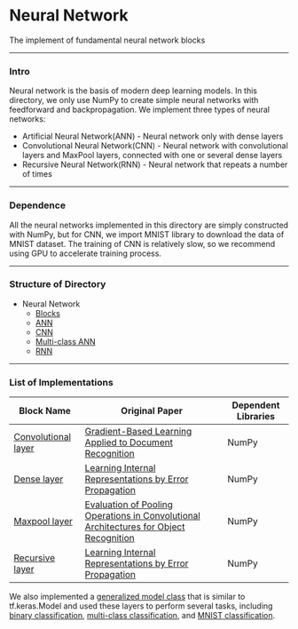 # Neural Network

The implement of fundamental neural network blocks

****

### Intro

Neural network is the basis of modern deep learning models. In this directory, we only use NumPy to create simple neural networks with feedforward and backpropagation. We implement three types of neural networks:
- Artificial Neural Network(ANN) - Neural network only with dense layers
- Convolutional Neural Network(CNN) - Neural network with convolutional layers and MaxPool layers, connected with one or
  several dense layers
- Recursive Neural Network(RNN) - Neural network that repeats a number of times

****

### Dependence

All the neural networks implemented in this directory are simply constructed with NumPy, but for CNN, we import MNIST
library to download the data of MNIST dataset. The training of CNN is relatively slow, so we recommend using GPU to
accelerate training process.

****

### Structure of Directory

- Neural Network
    - [Blocks](blocks)
    - [ANN](ann.py)
    - [CNN](cnn.py)
    - [Multi-class ANN](multi-class-ann.py)
    - [RNN](rnn)

****

<h3 id = "list"> List of Implementations </h3>

| Block Name                            | Original Paper                                                                                                                                | Dependent Libraries |
|---------------------------------------|-----------------------------------------------------------------------------------------------------------------------------------------------|---------------------|
| [Convolutional layer](blocks/conv.py) | [Gradient-Based Learning Applied to Document Recognition](http://yann.lecun.com/exdb/publis/pdf/lecun-01a.pdf)                                | NumPy               |
| [Dense layer](blocks/dense.py)        | [Learning Internal Representations by Error Propagation](https://apps.dtic.mil/dtic/tr/fulltext/u2/a164453.pdf)                               | NumPy               |
| [Maxpool layer](blocks/maxpool.py)    | [Evaluation of Pooling Operations in Convolutional Architectures for Object Recognition](http://ais.uni-bonn.de/papers/icann2010_maxpool.pdf) | NumPy               |
| [Recursive layer](rnn)                | [Learning Internal Representations by Error Propagation](https://apps.dtic.mil/dtic/tr/fulltext/u2/a164453.pdf)                               | NumPy               |

We also implemented a [generalized model class](model.py) that is similar to tf.keras.Model and used these layers to
perform several tasks, including [binary classification](ann.py), [multi-class classification](multi-class-ann.py),
and [MNIST classification](cnn.py).